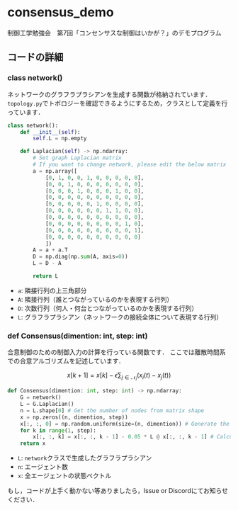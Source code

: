 # consensus_demo
制御工学勉強会　第7回「コンセンサスな制御はいかが？」のデモプログラム

## コードの詳細
### class network()
ネットワークのグラフラプラシアンを生成する関数が格納されています．  
`topology.py`でトポロジーを確認できるようにするため，クラスとして定義を行っています．

``` python
class network():
    def __init__(self):
        self.L = np.empty

    def Laplacian(self) -> np.ndarray:
        # Set graph Laplacian matrix
        # If you want to change network, please edit the below matrix 'a'
        a = np.array([
            [0, 1, 0, 0, 1, 0, 0, 0, 0, 0],
            [0, 0, 1, 0, 0, 0, 0, 0, 0, 0],
            [0, 0, 0, 1, 0, 0, 0, 1, 0, 0],
            [0, 0, 0, 0, 0, 0, 0, 0, 0, 0],
            [0, 0, 0, 0, 0, 1, 0, 0, 0, 0],
            [0, 0, 0, 0, 0, 0, 1, 1, 0, 0],
            [0, 0, 0, 0, 0, 0, 0, 0, 0, 0],
            [0, 0, 0, 0, 0, 0, 0, 0, 1, 0],
            [0, 0, 0, 0, 0, 0, 0, 0, 0, 1],
            [0, 0, 0, 0, 0, 0, 0, 0, 0, 0]
            ])
        A = a + a.T
        D = np.diag(np.sum(A, axis=0))
        L = D - A

        return L
```

* `a`: 隣接行列の上三角部分
* `A`: 隣接行列（誰とつながっているのかを表現する行列）
* `D`: 次数行列（何人・何台とつながっているのかを表現する行列）
* `L`: グラフラプラシアン（ネットワークの接続全体について表現する行列）

### def Consensus(dimention: int, step: int)
合意制御のための制御入力の計算を行っている関数です．
ここでは離散時間系での合意アルゴリズムを記述しています．

```math
x[k+1] = x[k] - \epsilon \sum_{j \in \mathcal{N}_i} (x_i(t) - x_j(t))
```


```python
def Consensus(dimention: int, step: int) -> np.ndarray:
    G = network()
    L = G.Laplacian()
    n = L.shape[0] # Get the number of nodes from matrix shape
    x = np.zeros((n, dimention, step))
    x[:, :, 0] = np.random.uniform(size=(n, dimention)) # Generate the state vector with random function
    for k in range(1, step):
        x[:, :, k] = x[:, :, k - 1] - 0.05 * L @ x[:, :, k - 1] # Calculate control input
    return x
```

* `L`: `network`クラスで生成したグラフラプラシアン
* `n`: エージェント数
* `x`: 全エージェントの状態ベクトル

もし，コードが上手く動かない等ありましたら，Issue or Discordにてお知らせください．
